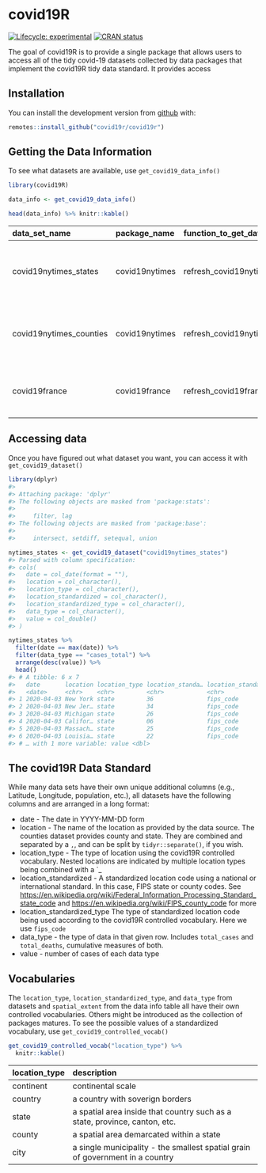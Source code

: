 
<!-- README.md is generated from README.Rmd. Please edit that file -->

# covid19R

<!-- badges: start -->

[![Lifecycle:
experimental](https://img.shields.io/badge/lifecycle-experimental-orange.svg)](https://www.tidyverse.org/lifecycle/#experimental)
[![CRAN
status](https://www.r-pkg.org/badges/version/covid19R)](https://CRAN.R-project.org/package=covid19R)
<!-- badges: end -->

The goal of covid19R is to provide a single package that allows users to
access all of the tidy covid-19 datasets collected by data packages that
implement the covid19R tidy data standard. It provides access

## Installation

<!--
You can install the released version of covid19R from [CRAN](https://CRAN.R-project.org) with:

``` r
install.packages("covid19R")
```

-->

You can install the development version from
[github](http://github.com/) with:

``` r
remotes::install_github("covid19r/covid19r")
```

## Getting the Data Information

To see what datasets are available, use `get_covid19_data_info()`

``` r
library(covid19R)

data_info <- get_covid19_data_info()

head(data_info) %>% knitr::kable()
```

| data\_set\_name          | package\_name  | function\_to\_get\_data           | data\_details                                                                                                                                                                                                                                                     | data\_url                                                                             | license\_url                                                   | data\_types                                               | location\_types | spatial\_extent | has\_geospatial\_info | refresh\_status | last\_update |
| :----------------------- | :------------- | :-------------------------------- | :---------------------------------------------------------------------------------------------------------------------------------------------------------------------------------------------------------------------------------------------------------------- | :------------------------------------------------------------------------------------ | :------------------------------------------------------------- | :-------------------------------------------------------- | :-------------- | :-------------- | :-------------------- | :-------------- | :----------- |
| covid19nytimes\_states   | covid19nytimes | refresh\_covid19nytimes\_states   | Open Source data from the New York Times on distribution of confirmed Covid-19 cases and deaths in the US States. For more, see <https://www.nytimes.com/article/coronavirus-county-data-us.html> or the readme at <https://github.com/nytimes/covid-19-data>.    | <https://raw.githubusercontent.com/nytimes/covid-19-data/master/us-counties.csv>      | <https://github.com/nytimes/covid-19-data/blob/master/LICENSE> | cases\_total, deaths\_total                               | state           | country         | FALSE                 | Passed          | 2020-04-03   |
| covid19nytimes\_counties | covid19nytimes | refresh\_covid19nytimes\_counties | Open Source data from the New York Times on distribution of confirmed Covid-19 cases and deaths in the US by County. For more, see <https://www.nytimes.com/article/coronavirus-county-data-us.html> or the readme at <https://github.com/nytimes/covid-19-data>. | <https://raw.githubusercontent.com/nytimes/covid-19-data/master/us-counties.csv>      | <https://github.com/nytimes/covid-19-data/blob/master/LICENSE> | cases\_total, deaths\_total                               | county, state   | country         | FALSE                 | Passed          | 2020-04-03   |
| covid19france            | covid19france  | refresh\_covid19france            | Open Source data from opencovid19-fr on distribution of confirmed Covid-19 cases and deaths in the US States. For more, see <https://github.com/opencovid19-fr/data>.                                                                                             | <https://raw.githubusercontent.com/opencovid19-fr/data/master/dist/chiffres-cles.csv> | <https://github.com/opencovid19-fr/data/blob/master/LICENSE>   | confirmed, dead, icu, hospitalized, recovered, discovered | NA              | NA              | FALSE                 | Passed          | 2020-04-04   |

## Accessing data

Once you have figured out what dataset you want, you can access it with
`get_covid19_dataset()`

``` r
library(dplyr)
#> 
#> Attaching package: 'dplyr'
#> The following objects are masked from 'package:stats':
#> 
#>     filter, lag
#> The following objects are masked from 'package:base':
#> 
#>     intersect, setdiff, setequal, union

nytimes_states <- get_covid19_dataset("covid19nytimes_states")
#> Parsed with column specification:
#> cols(
#>   date = col_date(format = ""),
#>   location = col_character(),
#>   location_type = col_character(),
#>   location_standardized = col_character(),
#>   location_standardized_type = col_character(),
#>   data_type = col_character(),
#>   value = col_double()
#> )

nytimes_states %>%
  filter(date == max(date)) %>%
  filter(data_type == "cases_total") %>%
  arrange(desc(value)) %>%
  head()
#> # A tibble: 6 x 7
#>   date       location location_type location_standa… location_standa… data_type
#>   <date>     <chr>    <chr>         <chr>            <chr>            <chr>    
#> 1 2020-04-03 New York state         36               fips_code        cases_to…
#> 2 2020-04-03 New Jer… state         34               fips_code        cases_to…
#> 3 2020-04-03 Michigan state         26               fips_code        cases_to…
#> 4 2020-04-03 Califor… state         06               fips_code        cases_to…
#> 5 2020-04-03 Massach… state         25               fips_code        cases_to…
#> 6 2020-04-03 Louisia… state         22               fips_code        cases_to…
#> # … with 1 more variable: value <dbl>
```

## The covid19R Data Standard

While many data sets have their own unique additional columns (e.g.,
Latitude, Longitude, population, etc.), all datasets have the following
columns and are arranged in a long format:

  - date - The date in YYYY-MM-DD form
  - location - The name of the location as provided by the data source.
    The counties dataset provides county and state. They are combined
    and separated by a `,`, and can be split by `tidyr::separate()`, if
    you wish.
  - location\_type - The type of location using the covid19R controlled
    vocabulary. Nested locations are indicated by multiple location
    types being combined with a \`\_
  - location\_standardized - A standardized location code using a
    national or international standard. In this case, FIPS state or
    county codes. See
    <https://en.wikipedia.org/wiki/Federal_Information_Processing_Standard_state_code>
    and <https://en.wikipedia.org/wiki/FIPS_county_code> for more
  - location\_standardized\_type The type of standardized location code
    being used according to the covid19R controlled vocabulary. Here we
    use `fips_code`
  - data\_type - the type of data in that given row. Includes
    `total_cases` and `total_deaths`, cumulative measures of both.
  - value - number of cases of each data type

## Vocabularies

The `location_type`, `location_standardized_type`, and `data_type` from
datasets and `spatial_extent` from the data info table all have their
own controlled vocabularies. Others might be introduced as the
collection of packages matures. To see the possible values of a
standardized vocabulary, use `get_covid19_controlled_vocab()`

``` r
get_covid19_controlled_vocab("location_type") %>%
  knitr::kable()
```

| location\_type | description                                                                   |
| :------------- | :---------------------------------------------------------------------------- |
| continent      | continental scale                                                             |
| country        | a country with soverign borders                                               |
| state          | a spatial area inside that country such as a state, province, canton, etc.    |
| county         | a spatial area demarcated within a state                                      |
| city           | a single municipality - the smallest spatial grain of government in a country |
